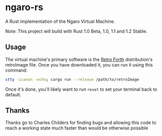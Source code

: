 ngaro-rs
========

A Rust implementation of the Ngaro Virtual Machine.

Note: This project will build with Rust 1.0 Beta, 1.0, 1.1 and 1.2 Stable.

Usage
-----

The virtual machine's primary software is the [Retro Forth](http://www.forthworks.com/retro) distribution's retroImage file. Once you have downloaded it, you can run it using this command:

``` sh
stty -icanon -echo; cargo run --release /path/to/retroImage
```

Once it's done, you'll likely want to run `reset` to set your terminal back to default.

Thanks
------

Thanks go to Charles Childers for finding bugs and allowing this code to reach a working state much faster than would be otherwise possible
